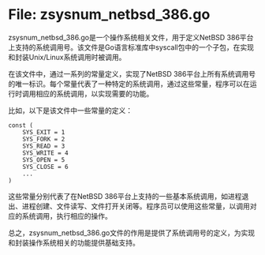 # File: zsysnum_netbsd_386.go

zsysnum_netbsd_386.go是一个操作系统相关文件，用于定义NetBSD 386平台上支持的系统调用号。该文件是Go语言标准库中syscall包中的一个子包，在实现和封装Unix/Linux系统调用时被调用。

在该文件中，通过一系列的常量定义，实现了NetBSD 386平台上所有系统调用号的唯一标识。每个常量代表了一种特定的系统调用，通过这些常量，程序可以在运行时调用相应的系统调用，以实现需要的功能。

比如，以下是该文件中一些常量的定义：

```
const (
    SYS_EXIT = 1
    SYS_FORK = 2
    SYS_READ = 3
    SYS_WRITE = 4
    SYS_OPEN = 5
    SYS_CLOSE = 6
    ...
)
```

这些常量分别代表了在NetBSD 386平台上支持的一些基本系统调用，如进程退出、进程创建、文件读写、文件打开关闭等。程序员可以使用这些常量，以调用对应的系统调用，执行相应的操作。

总之，zsysnum_netbsd_386.go文件的作用是提供了系统调用号的定义，为实现和封装操作系统相关的功能提供基础支持。

